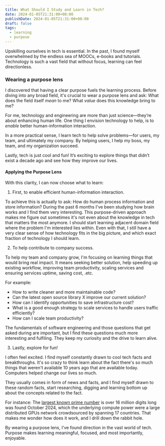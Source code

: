 ```yaml
---
title: What Should I Study and Learn in Tech?
date: 2024-01-05T21:31:00+08:00
publishDate: 2024-01-05T21:31:00+08:00
draft: false
tags:
  - learning
  - purpose
---
```


Upskilling ourselves in tech is essential. In the past, I found myself overwhelmed by the endless sea of MOOCs, e-books and tutorials. Technology is such a vast field that without focus, learning can feel directionless.

### Wearing a purpose lens
I discovered that having a clear purpose fuels the learning process. Before diving into any broad field, it's crucial to wear a purpose lens and ask: What does the field itself *mean* to me? What *value* does this knowledge bring to me?

For me, technology and engineering are more than just science—they’re about enhancing human life. One thing I envision technology to help, is to _enable_ better human-information interaction.

In a more practical sense, I learn tech to help solve problems—for users, my team, and ultimately my company. By helping users, I help my boss, my team, and my organization succeed.

Lastly, tech is just cool and fun! It’s exciting to explore things that didn’t exist a decade ago and see how they improve our lives.

#### Applying the Purpose Lens
With this clarity, I can now choose what to learn:

1. First, to enable efficient human-information interaction.

To achieve this is actually to ask: How do human process information and store information? During the past 6 months I've been studying how brain works and I find them very interesting. This purpose-driven approach makes me figure out sometimes it's not even about the knowledge in tech that matters the most anymore. I should start learning adjacent domain field where the problem I'm interested lies within. Even with that, I still have a very clear sense of how technology fits in the big picture, and which exact fraction of technology I should learn.

2. To help contribute to company success.

To help my team and company grow, I'm focusing on learning things that would bring real impact. It means seeking better solution, help speeding up existing workflow, improving team productivity, scaling services and ensuring services uptime, saving cost, .etc. 

For example: 
- How to write cleaner and more maintainable code? 
- Can the latest open source library X improve our current solution? 
- How can I identify opportunities to save infrastructure cost? 
- What is a good enough strategy to scale services to handle users traffic efficiently? 
- How can I scale team productivity? 

The fundamentals of software engineering and those questions that get asked during are important, but I find these questions much more interesting and fulfiling. They keep my curiosity and the drive to learn alive.


3. Lastly, explore for fun!
   
I often feel excited. I find myself constantly drawn to cool tech facts and breakthroughs. It's so crazy to think learn about the fact there's so much things that weren't available 10 years ago that are available today. Computers helped change our lives so much. 

They usually comes in form of news and facts, and I find myself drawn to these random facts, start researching, digging and learning bottom up about the concepts related to the fact. 

For instance: The [largest known prime number](https://www.mersenne.org/#:~:text=2136279841%2D1%20is%20the,GIMPS%20nearly%206%20years%20ago.) is over 16 million digits long was found October 2024, which the underlying compute power were a large distributed GPUs network crowdsourced by spanning 17 countries. That makes me wonder how does it work, and I drill down the rabbit hole.

By wearing a purpose lens, I've found direction in the vast world of tech. Purpose makes learning meaningful, focused, and most importantly, enjoyable.